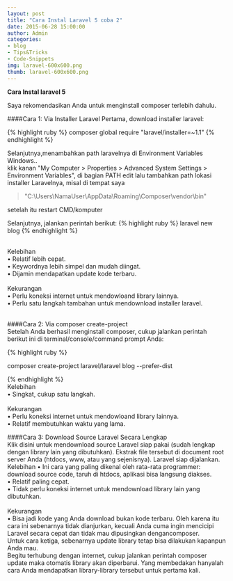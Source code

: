 ```yaml
---
layout: post
title: "Cara Instal Laravel 5 coba 2"
date: 2015-06-28 15:00:00
author: Admin
categories:
- blog
- Tips&Tricks
- Code-Snippets
img: laravel-600x600.png
thumb: laravel-600x600.png
---
```


<b>Cara Instal laravel 5</b> 


Saya rekomendasikan Anda untuk menginstall composer terlebih dahulu.

####Cara 1: Via Installer Laravel
Pertama, download installer laravel:<!--more-->

{% highlight ruby %}
composer global require "laravel/installer=~1.1"
{% endhighlight %}

Selanjutnya,menambahkan path laravelnya di Environment Variables Windows..<br />
 klik kanan "My Computer > Properties > Advanced System Settings > Environment Variables", di bagian PATH edit lalu tambahkan path lokasi installer Laravelnya, misal di tempat saya

 >"C:\Users\NamaUser\AppData\Roaming\Composer\vendor\bin" 

 setelah itu restart CMD/komputer


Selanjutnya, jalankan perintah berikut:
{% highlight ruby %}
laravel new blog
{% endhighlight %}

 
 <br />
Kelebihan<br />
•   Relatif lebih cepat.<br />
•   Keywordnya lebih simpel dan mudah diingat.<br />
•   Dijamin mendapatkan update kode terbaru.<br /><br />
Kekurangan<br />
•   Perlu koneksi internet untuk mendowloand library lainnya.<br />
•   Perlu satu langkah tambahan untuk mendownload installer laravel.<br />
<br />

####Cara 2: Via composer create-project
<br />
Setelah Anda berhasil menginstall composer, cukup jalankan perintah berikut ini di terminal/console/command prompt Anda:

{% highlight ruby %}

composer create-project laravel/laravel blog --prefer-dist

{% endhighlight %}
<br />
Kelebihan<br />
•   Singkat, cukup satu langkah.<br /><br />
Kekurangan<br />
•   Perlu koneksi internet untuk mendowloand library lainnya.<br />
•   Relatif membutuhkan waktu yang lama.<br />

####Cara 3: Download Source Laravel Secara Lengkap
<br />
Klik disini untuk mendownload source Laravel siap pakai (sudah lengkap dengan library lain yang dibutuhkan). Ekstrak file tersebut di document root server Anda (htdocs, www, atau yang sejenisnya). Laravel siap dijalankan.<br />
Kelebihan
•   Ini cara yang paling dikenal oleh rata-rata programmer: download source code, taruh di htdocs, aplikasi bisa langsung diakses.<br />
•   Relatif paling cepat.<br />
•   Tidak perlu koneksi internet untuk mendownload library lain yang dibutuhkan.<br />
<br />
Kekurangan<br />
•   Bisa jadi kode yang Anda download bukan kode terbaru. Oleh karena itu cara ini sebenarnya tidak dianjurkan, kecuali Anda cuma ingin mencicipi Laravel secara cepat dan tidak mau dipusingkan dengancomposer.<br />
Untuk cara ketiga, sebenarnya update library tetap bisa dilakukan kapanpun Anda mau.<br /> Begitu terhubung dengan internet, cukup jalankan perintah composer update maka otomatis library akan diperbarui. Yang membedakan hanyalah cara Anda mendapatkan library-library tersebut untuk pertama kali.

